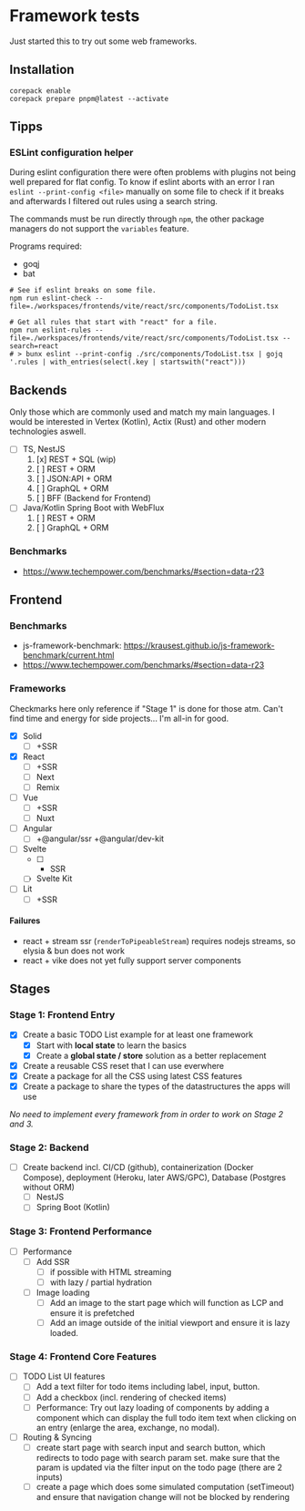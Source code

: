 # Framework tests

Just started this to try out some web frameworks.

## Installation

```shell
corepack enable
corepack prepare pnpm@latest --activate
```

## Tipps

### ESLint configuration helper

During eslint configuration there were often problems with plugins not being well prepared for flat config. To know if eslint aborts with an error I ran `eslint --print-config <file>` manually on some file to check if it breaks and afterwards I filtered out rules using a search string.

The commands must be run directly through `npm`, the other package managers do not support the `variables` feature.

Programs required:

- goqj
- bat

```shell
# See if eslint breaks on some file.
npm run eslint-check --file=./workspaces/frontends/vite/react/src/components/TodoList.tsx

# Get all rules that start with "react" for a file.
npm run eslint-rules --file=./workspaces/frontends/vite/react/src/components/TodoList.tsx --search=react
# > bunx eslint --print-config ./src/components/TodoList.tsx | gojq '.rules | with_entries(select(.key | startswith("react")))
```

## Backends

Only those which are commonly used and match my main languages. I would be interested in Vertex (Kotlin), Actix (Rust) and other modern technologies aswell.

- [ ] TS, NestJS
  1. [x] REST + SQL (wip)
  1. [ ] REST + ORM
  1. [ ] JSON:API + ORM
  1. [ ] GraphQL + ORM
  1. [ ] BFF (Backend for Frontend)
- [ ] Java/Kotlin Spring Boot with WebFlux
  1. [ ] REST + ORM
  1. [ ] GraphQL + ORM

### Benchmarks

- https://www.techempower.com/benchmarks/#section=data-r23

## Frontend

### Benchmarks

- js-framework-benchmark: https://krausest.github.io/js-framework-benchmark/current.html
- https://www.techempower.com/benchmarks/#section=data-r23

### Frameworks

Checkmarks here only reference if "Stage 1" is done for those atm. Can't find time and energy for side projects... I'm all-in for good.

- [x] Solid
  - [ ] +SSR
- [x] React
  - [ ] +SSR
  - [ ] Next
  - [ ] Remix
- [ ] Vue
  - [ ] +SSR
  - [ ] Nuxt
- [ ] Angular
  - [ ] +@angular/ssr +@angular/dev-kit
- [ ] Svelte
  - [ ] - SSR
  - [ ] Svelte Kit
- [ ] Lit
  - [ ] +SSR

#### Failures

- react + stream ssr (`renderToPipeableStream`) requires nodejs streams, so elysia & bun does not work
- react + vike does not yet fully support server components

## Stages

### Stage 1: Frontend Entry

- [x] Create a basic TODO List example for at least one framework
  - [x] Start with **local state** to learn the basics
  - [x] Create a **global state / store** solution as a better replacement
- [x] Create a reusable CSS reset that I can use everwhere
- [x] Create a package for all the CSS using latest CSS features
- [x] Create a package to share the types of the datastructures the apps will use

_No need to implement every framework from in order to work on Stage 2 and 3._

### Stage 2: Backend

- [ ] Create backend incl. CI/CD (github), containerization (Docker Compose), deployment (Heroku, later AWS/GPC), Database (Postgres without ORM)
  - [ ] NestJS
  - [ ] Spring Boot (Kotlin)

### Stage 3: Frontend Performance

- [ ] Performance
  - [ ] Add SSR
    - [ ] if possible with HTML streaming
    - [ ] with lazy / partial hydration
  - [ ] Image loading
    - [ ] Add an image to the start page which will function as LCP and ensure it is prefetched
    - [ ] Add an image outside of the initial viewport and ensure it is lazy loaded.

### Stage 4: Frontend Core Features

- [ ] TODO List UI features
  - [ ] Add a text filter for todo items including label, input, button.
  - [ ] Add a checkbox (incl. rendering of checked items)
  - [ ] Performance: Try out lazy loading of components by adding a component which can display the full todo item text when clicking on an entry (enlarge the area, exchange, no modal).
- [ ] Routing & Syncing
  - [ ] create start page with search input and search button, which redirects to todo page with search param set. make sure that the param is updated via the filter input on the todo page (there are 2 inputs)
  - [ ] create a page which does some simulated computation (setTimeout) and ensure that navigation change will not be blocked by rendering
